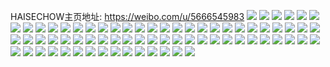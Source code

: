 HAISECHOW主页地址: https://weibo.com/u/5666545983 
![](https://wx4.sinaimg.cn/mw2000/006bufsXly1h90y57li8pj32c02c0npe.jpg) 
![](https://wx4.sinaimg.cn/mw2000/006bufsXgy1h61w36qbv4j31au1aue81.jpg) 
![](https://wx4.sinaimg.cn/mw2000/006bufsXgy1h61w2yfgotj32c02c04qr.jpg) 
![](https://wx4.sinaimg.cn/mw2000/006bufsXgy1h61w37svrkj31w01w0ka7.jpg) 
![](https://wx4.sinaimg.cn/mw2000/006bufsXgy1h61w39sschj32c02c04qp.jpg) 
![](https://wx4.sinaimg.cn/mw2000/006bufsXgy1h61w3cmj3oj32c02c01kx.jpg) 
![](https://wx4.sinaimg.cn/mw2000/006bufsXgy1h0li9yq4txj30u013zdjq.jpg) 
![](https://wx4.sinaimg.cn/mw2000/006bufsXgy1h0li9z8v0pj30u019o438.jpg) 
![](https://wx4.sinaimg.cn/mw2000/006bufsXly1gtporjqp5uj321a21ax39.jpg) 
![](https://wx4.sinaimg.cn/mw2000/006bufsXly1gsq4br0s90j32c02c07wh.jpg) 
![](https://wx4.sinaimg.cn/mw2000/006bufsXly1gsq4bpqo0mj32c02c0npd.jpg) 
![](https://wx4.sinaimg.cn/mw2000/006bufsXly1gsq4bryttuj32c02c0wq6.jpg) 
![](https://wx4.sinaimg.cn/mw2000/006bufsXly1grw2i9woyvj31s41s4wqo.jpg) 
![](https://wx4.sinaimg.cn/mw2000/006bufsXly1grw2iannoaj32c02c0n28.jpg) 
![](https://wx4.sinaimg.cn/mw2000/006bufsXgy1gqjdn0pij2j30u00u0jxs.jpg) 
![](https://wx4.sinaimg.cn/mw2000/006bufsXgy1gqjdn1awsbj30u00u0n0o.jpg) 
![](https://wx4.sinaimg.cn/mw2000/006bufsXgy1gqjdn1xp4zj30u00u0jui.jpg) 
![](https://wx4.sinaimg.cn/mw2000/006bufsXgy1gqjdn2dumsj30u00u0dln.jpg) 
![](https://wx4.sinaimg.cn/mw2000/006bufsXgy1gqjdn340pej30u00u0423.jpg) 
![](https://wx4.sinaimg.cn/mw2000/006bufsXgy1gqjdn3wkw2j30u00u0q96.jpg) 
![](https://wx4.sinaimg.cn/mw2000/006bufsXgy1gq32a9v2d7j325l35snpl.jpg) 
![](https://wx4.sinaimg.cn/mw2000/006bufsXgy1gq32a0tnslj323t23t1l1.jpg) 
![](https://wx4.sinaimg.cn/mw2000/006bufsXgy1gq32a3iodyj323u35sx6v.jpg) 
![](https://wx4.sinaimg.cn/mw2000/006bufsXgy1gq32a75dg7j323t23t4qt.jpg) 
![](https://wx4.sinaimg.cn/mw2000/006bufsXly1goe1yospxyj31400u010p.jpg) 
![](https://wx4.sinaimg.cn/mw2000/006bufsXly1goe1ypkzmgj31400u0ahq.jpg) 
![](https://wx4.sinaimg.cn/mw2000/006bufsXgy1gn25kc2b1nj32c02c0tej.jpg) 
![](https://wx4.sinaimg.cn/mw2000/006bufsXgy1gn25kb0c8vj32c02c07dy.jpg) 
![](https://wx4.sinaimg.cn/mw2000/006bufsXly1glwvn55p5tj31sg2dsthr.jpg) 
![](https://wx4.sinaimg.cn/mw2000/006bufsXly1glwvnalfmaj32c02c0nno.jpg) 
![](https://wx4.sinaimg.cn/mw2000/006bufsXgy1glljcajwezj32c03401l2.jpg) 
![](https://wx4.sinaimg.cn/mw2000/006bufsXgy1glljcb8d72j32c02c04pl.jpg) 
![](https://wx4.sinaimg.cn/mw2000/006bufsXgy1glljcctgrij32c02c01kx.jpg) 
![](https://wx4.sinaimg.cn/mw2000/006bufsXgy1glljce7y4zj32c02c07va.jpg) 
![](https://wx4.sinaimg.cn/mw2000/006bufsXgy1glc4nb7y3fj30o60o6aay.jpg) 
![](https://wx4.sinaimg.cn/mw2000/006bufsXly1gisxk486q5j31w41w4nbs.jpg) 
![](https://wx4.sinaimg.cn/mw2000/006bufsXly1gisxk585h5j31bh1bhh2h.jpg) 
![](https://wx4.sinaimg.cn/mw2000/006bufsXly1gisxk4kjzbj32ag2agkcs.jpg) 
![](https://wx4.sinaimg.cn/mw2000/006bufsXly1gisxk60ucmj32c02c0e81.jpg) 
![](https://wx4.sinaimg.cn/mw2000/006bufsXly1gds21b7q3yj31ei1eidm3.jpg) 
![](https://wx4.sinaimg.cn/mw2000/006bufsXly1gd5atw94pij32c02c04bl.jpg) 
![](https://wx4.sinaimg.cn/mw2000/006bufsXly1gd5atv62n4j32c02c04qp.jpg) 
![](https://wx4.sinaimg.cn/mw2000/006bufsXly1gc5kzj475kj31gv1gvnhf.jpg) 
![](https://wx4.sinaimg.cn/mw2000/006bufsXly1gc5kzht3enj32c02c0jyt.jpg) 
![](https://wx4.sinaimg.cn/mw2000/006bufsXly1g8kx3d557ej30u00u0jxs.jpg) 
![](https://wx4.sinaimg.cn/mw2000/006bufsXly1g34hvixki3j3244245e02.jpg) 
![](https://wx4.sinaimg.cn/mw2000/006bufsXly1g34hvgkpkhj329d29ex5a.jpg) 
![](https://wx4.sinaimg.cn/mw2000/006bufsXly1g34hw4osvgj325i25gnpd.jpg) 
![](https://wx4.sinaimg.cn/mw2000/006bufsXly1g34hw7ennzj32c0340e81.jpg) 
![](https://wx4.sinaimg.cn/mw2000/006bufsXly1g13ljpuceuj32c02c0npd.jpg) 
![](https://wx4.sinaimg.cn/mw2000/006bufsXly1g13ljtptxgj32c02c0e82.jpg) 
![](https://wx4.sinaimg.cn/mw2000/006bufsXly1g13ljreej5j32b72b8npd.jpg) 
![](https://wx4.sinaimg.cn/mw2000/006bufsXgy1fxnwkh9bu4j30qo14011e.jpg) 
![](https://wx4.sinaimg.cn/mw2000/006bufsXly1fwsqogo7ekj30hs0hsn6y.jpg) 
![](https://wx4.sinaimg.cn/mw2000/006bufsXly1fwsqocd7iwj30qo0qoah6.jpg) 
![](https://wx4.sinaimg.cn/mw2000/006bufsXly1fwsqod1knxj33343344qq.jpg) 
![](https://wx4.sinaimg.cn/mw2000/006bufsXly1fwsqodwemfj3334334e82.jpg) 
![](https://wx4.sinaimg.cn/mw2000/006bufsXly1fwsqoex3jsj3334334u0y.jpg) 
![](https://wx4.sinaimg.cn/mw2000/006bufsXly1fwsqoa5b0dj3334334qv6.jpg) 
![](https://wx4.sinaimg.cn/mw2000/006bufsXgy1fwqe5wx32ej30zk0zk1kx.jpg) 
![](https://wx4.sinaimg.cn/mw2000/006bufsXgy1fwqe5von0ij30zk0zk4qp.jpg) 
![](https://wx4.sinaimg.cn/mw2000/006bufsXgy1fsq89vg78rj33vc2kwu11.jpg) 
![](https://wx4.sinaimg.cn/mw2000/006bufsXgy1fsq89s68xtj32kw3vcqv7.jpg) 
![](https://wx4.sinaimg.cn/mw2000/006bufsXgy1fsq89ys72gj33vc2kwu11.jpg) 
![](https://wx4.sinaimg.cn/mw2000/006bufsXgy1fsq8a8sm94j32kw3vc7wm.jpg) 
![](https://wx4.sinaimg.cn/mw2000/006bufsXgy1fsq89pc0grj33vc2kwkjq.jpg) 
![](https://wx4.sinaimg.cn/mw2000/006bufsXgy1fsq89i42j0j32kw3vckjp.jpg) 
![](https://wx4.sinaimg.cn/mw2000/006bufsXgy1fsq89lmr04j32kw3vc4qu.jpg) 
![](https://wx4.sinaimg.cn/mw2000/006bufsXgy1fsq8a26acnj33vc2kwhdx.jpg) 
![](https://wx4.sinaimg.cn/mw2000/006bufsXgy1fsq8a5joezj33vc2kwhdx.jpg) 
![](https://wx4.sinaimg.cn/mw2000/006bufsXgy1fs6bc7a616j32c02c0avw.jpg) 

